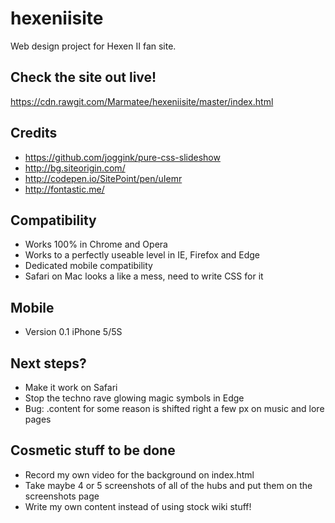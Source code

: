 # hexeniisite
Web design project for Hexen II fan site.

## Check the site out live!
https://cdn.rawgit.com/Marmatee/hexeniisite/master/index.html

## Credits
- https://github.com/joggink/pure-css-slideshow
- http://bg.siteorigin.com/
- http://codepen.io/SitePoint/pen/uIemr
- http://fontastic.me/

## Compatibility
- Works 100% in Chrome and Opera
- Works to a perfectly useable level in IE, Firefox and Edge
- Dedicated mobile compatibility
- Safari on Mac looks a like a mess, need to write CSS for it

## Mobile
- Version 0.1 iPhone 5/5S

## Next steps?
- Make it work on Safari
- Stop the techno rave glowing magic symbols in Edge
- Bug: .content for some reason is shifted right a few px on music and lore pages

## Cosmetic stuff to be done
- Record my own video for the background on index.html
- Take maybe 4 or 5 screenshots of all of the hubs and put them on the screenshots page
- Write my own content instead of using stock wiki stuff!
